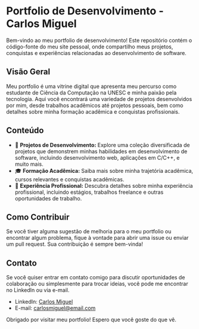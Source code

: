 <h1>Portfolio de Desenvolvimento - Carlos Miguel</h1>

  <p>Bem-vindo ao meu portfolio de desenvolvimento! Este repositório contém o código-fonte do meu site pessoal, onde compartilho meus projetos, conquistas e experiências relacionadas ao desenvolvimento de software.</p>

  <h2>Visão Geral</h2>

  <p>Meu portfolio é uma vitrine digital que apresenta meu percurso como estudante de Ciência da Computação na UNESC e minha paixão pela tecnologia. Aqui você encontrará uma variedade de projetos desenvolvidos por mim, desde trabalhos acadêmicos até projetos pessoais, bem como detalhes sobre minha formação acadêmica e conquistas profissionais.</p>

  <h2>Conteúdo</h2>

  <ul>
    <li>🚀 <strong>Projetos de Desenvolvimento:</strong> Explore uma coleção diversificada de projetos que demonstrem minhas habilidades em desenvolvimento de software, incluindo desenvolvimento web, aplicações em C/C++, e muito mais.</li>
    <li>🎓 <strong>Formação Acadêmica:</strong> Saiba mais sobre minha trajetória acadêmica, cursos relevantes e conquistas acadêmicas.</li>
    <li>💼 <strong>Experiência Profissional:</strong> Descubra detalhes sobre minha experiência profissional, incluindo estágios, trabalhos freelance e outras oportunidades de trabalho.</li>
  </ul>

  <h2>Como Contribuir</h2>

  <p>Se você tiver alguma sugestão de melhoria para o meu portfolio ou encontrar algum problema, fique à vontade para abrir uma issue ou enviar um pull request. Sua contribuição é sempre bem-vinda!</p>

  <h2>Contato</h2>

  <p>Se você quiser entrar em contato comigo para discutir oportunidades de colaboração ou simplesmente para trocar ideias, você pode me encontrar no LinkedIn ou via e-mail.</p>

  <ul>
    <li>LinkedIn: <a href="link_do_perfil_LinkedIn">Carlos Miguel</a></li>
    <li>E-mail: <a href="mailto:carlosmiguel@email.com">carlosmiguel@email.com</a></li>
  </ul>

  <p>Obrigado por visitar meu portfolio! Espero que você goste do que vê.</p>

